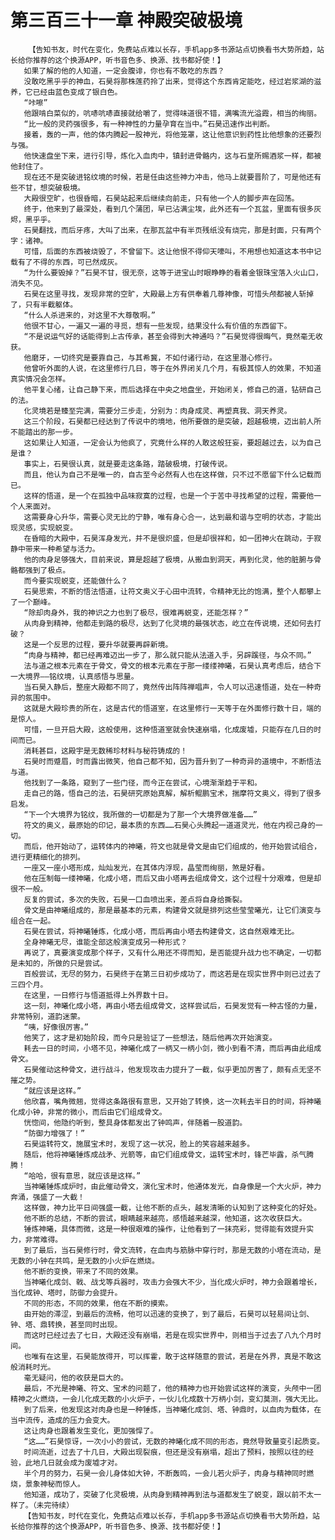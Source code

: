# 第三百三十一章 神殿突破极境
        【告知书友，时代在变化，免费站点难以长存，手机app多书源站点切换看书大势所趋，站长给你推荐的这个换源APP，听书音色多、换源、找书都好使！】
       如果了解的他的人知道，一定会腹诽，你也有不敢吃的东西？
       没敢吃黑乎乎的神血，石昊将那株莲药拎了出来，觉得这个东西肯定能吃，经过岩浆湖的滋养，它已经由蓝色变成了银白色。
       “咔嚓”
       他跟啃白菜似的，吭哧吭哧直接就给嚼了，觉得味道很不错，满嘴流光溢霞，相当的绚丽。
       “比一般的灵药强很多，有一种神性的力量孕育在当中。”石昊迅速作出判断。
       接着，轰的一声，他的体内腾起一股神光，将他笼罩，这让他意识到药性比他想象的还要烈与强。
       他快速盘坐下来，进行引导，炼化入血肉中，镇封进骨骼内，这与石皇所赐酒浆一样，都被他封住了。
       现在还不是突破进铭纹境的时候，若是任由这些神力冲击，他马上就要晋阶了，可是他还有些不甘，想突破极境。
       大殿很空旷，也很昏暗，石昊站起来后继续向前走，只有他一个人的脚步声在回荡。
       终于，他来到了最深处，看到几个蒲团，早已沾满尘埃，此外还有一个瓦盆，里面有很多灰烬，黑乎乎。
       石昊翻找，而后牙疼，大叫了出来，在那瓦盆中有半页残纸没有烧完，那是封面，只有两个字：诸神。
       可惜，后面的东西被烧毁了，不曾留下。这让他恨不得仰天嚎叫，不用想也知道这本书中记载有了不得的东西，可已然成灰。
       “为什么要毁掉？”石昊不甘，很无奈，这等于进宝山时眼睁睁的看着金银珠宝落入火山口，消失不见。
       石昊在这里寻找，发现非常的空旷，大殿最上方有供奉着几尊神像，可惜头颅都被人斩掉了，只有半截躯体。
       “什么人杀进来的，对这里不大尊敬啊。”
       他很不甘心，一遍又一遍的寻觅，想有一些发现，结果没什么有价值的东西留下。
       “不是说运气好的话能得到上古传承，甚至会得到大神通吗？”石昊觉得很晦气，竟然毫无收获。
       他磨牙，一切终究是要靠自己，与其希冀，不如付诸行动，在这里潜心修行。
       他曾听外面的人说，在这里修行几日，等于在外界闭关几个月，有极其惊人的效果，不知道真实情况会怎样。
       他平复心绪，让自己静下来，而后选择在中央之地盘坐，开始闭关，修自己的道，钻研自己的法。
       化灵境若是臻至完满，需要分三步走，分别为：肉身成灵、再塑真我、洞天养灵。
       这三个阶段，石昊都已经达到了传说中的境地，他所要做的是突破，超越极境，迈出前人所不能踏出的那一步。
       这如果让人知道，一定会认为他疯了，究竟什么样的人敢这般狂妄，要超越过去，以为自己是谁？
       事实上，石昊很认真，就是要走这条路，踏破极境，打破传说。
       而且，他认为自己不是唯一的，自古至今必然有人也在这样做，只不过不愿留下什么记载而已。
       这样的悟道，是一个在孤独中品味寂寞的过程，也是一个于苦中寻找希望的过程，需要他一个人来面对。
       这需要身心升华，需要心灵无比的宁静，唯有身心合一，达到最和谐与空明的状态，才能出现灵感，实现蜕变。
       在昏暗的大殿中，石昊浑身发光，并不是很炽盛，但是却很祥和，如一团神火在跳动，于寂静中带来一种希望与活力。
       他的肉身足够强大，目前来说，算是超越了极境，从搬血到洞天，再到化灵，他的脏腑与骨骼都强到了极点。
       而今要实现蜕变，还能做什么？
       石昊思索，不断的悟法悟道，让符文奥义于心田中流转，令精神无比的饱满，整个人都攀上了一个巅峰。
       “除却肉身外，我的神识之力也到了极尽，很难再蜕变，还能怎样？”
       从肉身到精神，他都走到路的极尽，达到了化灵境的最强状态，屹立在传说境，还如何去打破？
       这是一个反思的过程，要升华就要再辟新境。
       “肉身与精神，都已经再难迈出一步了，那么就只能从法道入手，另辟蹊径，与众不同。”
       法与道之根本元素在于骨文，骨文的根本元素在于那一缕缕神曦，石昊认真考虑后，结合下一大境界——铭纹境，认真感悟与思量。
       当石昊入静后，整座大殿都不同了，竟然传出阵阵禅唱声，令人可以迅速悟道，处在一种奇异的氛围中。
       这就是大殿珍贵的所在，这是古代的悟道室，在这里修行一天等于在外面修行数十日，端的是惊人。
       可惜，一旦开启大殿，这般使用，这种悟道室就会快速崩塌，化成废墟，只能存在几日的时间而已。
       消耗甚巨，这殿宇是无数稀珍材料与秘符铸成的！
       石昊时而蹙眉，时而露出微笑，他自己都不知，因为晋升到了一种奇异的道境中，不断悟法与道。
       他找到了一条路，窥到了一些门径，而今正在尝试，心境渐渐趋于平和。
       走自己的路，悟自己的法，石昊研究原始真解，解析鲲鹏宝术，揣摩符文奥义，得到了很多启发。
       “下一个大境界为铭纹，我所做的一切都是为了那一个大境界做准备……”
       符文的奥义，最原始的印记，最本质的东西……石昊心头腾起一道道灵光，他在内视己身的一切。
       而后，他开始动了，运转体内的神曦，符文也就是骨文是由它们组成的，他开始尝试组合，进行更精细化的排列。
       一座又一座小塔形成，灿灿发光，在其体内浮现，晶莹而绚丽，煞是好看。
       他在压制每一缕神曦，化成小塔，而后又由小塔再去组成骨文，这个过程十分艰难，但是却很不一般。
       反复的尝试，多次的失败，石昊一口血喷出来，差点将自身给撕裂。
       骨文是由神曦组成的，那是最基本的元素，构建骨文就是排列这些莹莹曦光，让它们演变与组合在一起。
       石昊在尝试，将神曦锤炼，化成小塔，而后再由小塔去构建骨文，这自然艰难无比。
       全身神曦无尽，谁能全部这般演变成另一种形式？
       再说了，真要演变成那个样子，又有什么用还不得而知，是否能提升战力也不确定，一切都是未知的，所做的只是尝试。
       百般尝试，无尽的努力，石昊终于在第三日初步成功了，而这若是在现实世界中则已过去了三四个月。
       在这里，一日修行与悟道抵得上外界数十日。
       这一刻，神曦化成小塔，再由小塔去组成骨文，这样尝试后，石昊发觉有一种古怪的力量，非常特别，道韵迷蒙。
       “咦，好像很厉害。”
       他笑了，这才是初始阶段，而今只是验证了一些想法，随后他再次开始演变。
       耗去一日的时间，小塔不见，神曦化成了一柄又一柄小剑，微小到看不清，而后再由此组成骨文。
       石昊催动这种骨文，进行战斗，他发现攻击力提升了一截，似乎更加厉害了，颇有点无坚不摧之势。
       “就应该是这样。”
       他欣喜，嘴角微翘，觉得这条路很有意思，又开始了转换，这一次耗去半日的时间，将神曦化成小钟，非常的微小，而后由它们组成骨文。
       恍惚间，他隐约听到，整具身体都发出了钟鸣声，伴随着一股道韵。
       “防御力增强了！”
       石昊运转符文，施展宝术时，发现了这一状况，脸上的笑容越来越多。
       随后，他将神曦锤炼成战矛、光箭等，由它们组成骨文，运转宝术时，锋芒毕露，杀气腾腾！
       “哈哈，很有意思，就应该是这样。”
       当神曦锤炼成炉时，由此催动骨文，演化宝术时，他通体发光，自身像是一个大火炉，神力奔涌，强盛了一大截！
       这样做，神力比平日间强盛一截，让他不断的点头，越发清晰的认知到了这种变化的好处。
       他不断的总结，不断的尝试，眼睛越来越亮，感悟越来越深，他知道，这次收获巨大。
       锤炼神曦，具体而微，这是一种很艰难的操作，让他看到了一抹亮彩，觉得能有效提升实力，非常难得。
       到了最后，当石昊修行时，骨文流转，在血肉与筋脉中穿行时，那是无数的小塔在流动，是无数的小钟在共鸣，是无数的小火炉在燃烧。
       他不断的变换，带来了不同的效果。
       当神曦化成剑、戟、战戈等兵器时，攻击力会强大不少，当化成火炉时，神力会跟着增长，当化成钟、塔时，防御力会提升。
       不同的形态，不同的效果，他在不断的摸索。
       由开始的滞涩，到最后的流畅，他可以迅速的变换了，到了最后，石昊可以轻易间让剑、钟、塔、鼎转换，甚至同时出现。
       而这时已经过去了七日，大殿还没有崩塌，若是在现实世界中，则相当于过去了八九个月时间。
       也唯有在这里，石昊能放得开，可以挥霍，敢于这样随意的尝试，若是在外界，真是不敢这般消耗时光。
       毫无疑问，他的收获是巨大的。
       最后，不光是神曦、符文、宝术的问题了，他的精神力也开始尝试这样的演变，头颅中一团精神之火燃烧，一会儿化成无数的小火炉子，一伙儿化成数十万柄小剑，变幻莫测，强大无比。
       到了后来，他发现这对肉身也是一种锤炼，当神曦化成剑、塔、钟鼎时，以血肉为载体，在当中流传，造成的压力会变大。
       这让肉身也跟着发生变化，更加强悍了。
       “这……”石昊惊讶，一次小小的尝试，无数的神曦化成不同的形态，竟然导致量变引起质变。
       时间流逝，过去了十几日，大殿出现裂痕，但还是没有崩塌，超出了预料，按照以往的经验，此地几日就会成为废墟才对。
       半个月的努力，石昊一会儿身体如大钟，不断轰鸣，一会儿若火炉子，肉身与精神同时燃烧，景象神秘而惊人。
       他知道，成功了，突破了化灵极境，从肉身到精神再到法与道都发生了蜕变，跟以前不太一样了。（未完待续）
       【告知书友，时代在变化，免费站点难以长存，手机app多书源站点切换看书大势所趋，站长给你推荐的这个换源APP，听书音色多、换源、找书都好使！】